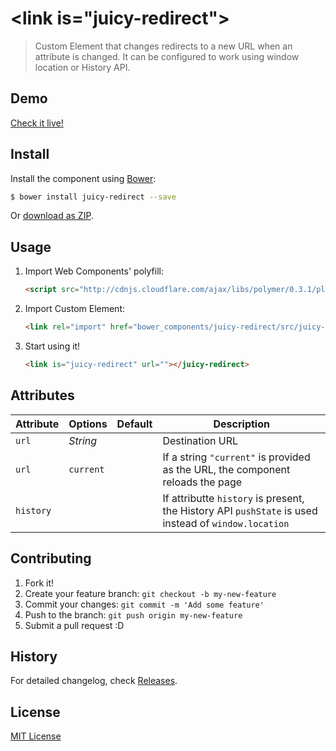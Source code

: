 # &lt;link is="juicy-redirect"&gt;

> Custom Element that changes redirects to a new URL when an attribute is changed. It can be configured to work using window location or History API.

## Demo

[Check it live!](http://juicy.github.io/juicy-redirect)

## Install

Install the component using [Bower](http://bower.io/):

```sh
$ bower install juicy-redirect --save
```

Or [download as ZIP](https://github.com/juicy/juicy-redirect/archive/gh-pages.zip).

## Usage

1. Import Web Components' polyfill:

    ```html
    <script src="http://cdnjs.cloudflare.com/ajax/libs/polymer/0.3.1/platform.js"></script>
    ```

2. Import Custom Element:

    ```html
    <link rel="import" href="bower_components/juicy-redirect/src/juicy-redirect.html">
    ```

3. Start using it!

    ```html
    <link is="juicy-redirect" url=""></juicy-redirect>
    ```

## Attributes

Attribute      | Options            | Default  | Description
---            | ---                | ---      | ---
`url`          | *String*           |          | Destination URL
`url`          | `current`          |          | If a string `"current"` is provided as the URL, the component reloads the page
`history`      |                    |          | If attributte `history` is present, the History API `pushState` is used instead of `window.location`

## Contributing

1. Fork it!
2. Create your feature branch: `git checkout -b my-new-feature`
3. Commit your changes: `git commit -m 'Add some feature'`
4. Push to the branch: `git push origin my-new-feature`
5. Submit a pull request :D

## History

For detailed changelog, check [Releases](https://github.com/juicy/redirect/releases).

## License

[MIT License](http://opensource.org/licenses/MIT)
